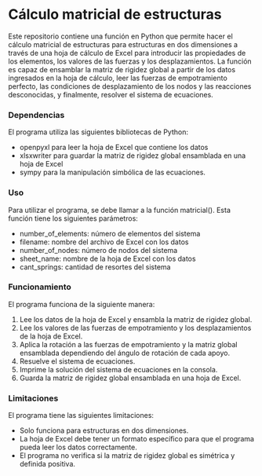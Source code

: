 # Cálculo matricial de estructuras

Este repositorio contiene una función en Python que permite hacer el cálculo matricial de estructuras para estructuras en dos dimensiones a través de una hoja de cálculo de Excel para introducir las propiedades de los elementos, los valores de las fuerzas y los desplazamientos. La función es capaz de ensamblar la matriz de rigidez global a partir de los datos ingresados en la hoja de cálculo, leer las fuerzas de empotramiento perfecto, las condiciones de desplazamiento de los nodos y las reacciones desconocidas, y finalmente, resolver el sistema de ecuaciones.

### Dependencias
El programa utiliza las siguientes bibliotecas de Python:

- openpyxl para leer la hoja de Excel que contiene los datos
- xlsxwriter para guardar la matriz de rigidez global ensamblada en una hoja de Excel
- sympy para la manipulación simbólica de las ecuaciones.
### Uso
Para utilizar el programa, se debe llamar a la función matricial(). Esta función tiene los siguientes parámetros:

- number_of_elements: número de elementos del sistema
- filename: nombre del archivo de Excel con los datos
- number_of_nodes: número de nodos del sistema
- sheet_name: nombre de la hoja de Excel con los datos
- cant_springs: cantidad de resortes del sistema
### Funcionamiento
El programa funciona de la siguiente manera:

1. Lee los datos de la hoja de Excel y ensambla la matriz de rigidez global.
2. Lee los valores de las fuerzas de empotramiento y los desplazamientos de la hoja de Excel.
3. Aplica la rotación a las fuerzas de empotramiento y la matriz global ensamblada dependiendo del ángulo de rotación de cada apoyo.
4. Resuelve el sistema de ecuaciones.
5. Imprime la solución del sistema de ecuaciones en la consola.
6. Guarda la matriz de rigidez global ensamblada en una hoja de Excel.
### Limitaciones
El programa tiene las siguientes limitaciones:

- Solo funciona para estructuras en dos dimensiones.
- La hoja de Excel debe tener un formato específico para que el programa pueda leer los datos correctamente.
- El programa no verifica si la matriz de rigidez global es simétrica y definida positiva.

